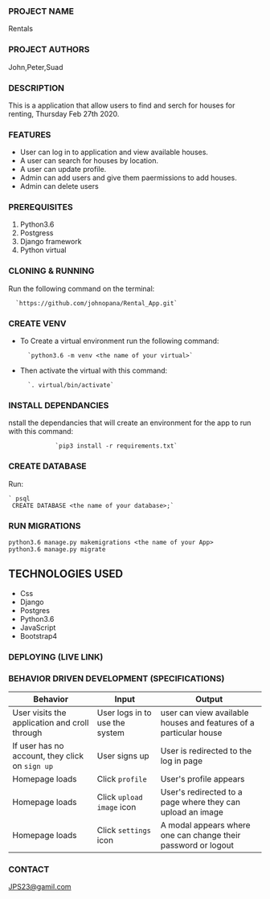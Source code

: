 ### PROJECT NAME
Rentals
### PROJECT AUTHORS
John,Peter,Suad
### DESCRIPTION
This is a application that allow users to find and serch for houses for renting, Thursday Feb 27th 2020.
### FEATURES
* User can log in to application and view available houses.
* A user can search for houses by location.
* A user can update profile.
* Admin can add users and give them paermissions to add houses.
* Admin can delete users
### PREREQUISITES
1. Python3.6 
2. Postgress
3. Django framework
4. Python virtual 
### CLONING & RUNNING
Run the following command on the terminal:

      `https://github.com/johnopana/Rental_App.git`

### CREATE VENV
- To Create a virtual environment run the following command:
         
        `python3.6 -m venv <the name of your virtual>`

- Then activate the virtual with this command:

        `. virtual/bin/activate`       

### INSTALL DEPENDANCIES
nstall the dependancies that will create an environment for the app to run with this command:

                 `pip3 install -r requirements.txt`
      
### CREATE DATABASE
Run:

    ` psql
     CREATE DATABASE <the name of your database>;` 

### RUN MIGRATIONS
```
python3.6 manage.py makemigrations <the name of your App>
python3.6 manage.py migrate
```
## TECHNOLOGIES USED
* Css
* Django
* Postgres
* Python3.6
* JavaScript
* Bootstrap4
### DEPLOYING (LIVE LINK)

### BEHAVIOR DRIVEN DEVELOPMENT (SPECIFICATIONS)
| Behavior            | Input                         | Output                        |
| ------------------- | ----------------------------- | ----------------------------- |
| User visits the application and croll through  | User logs in to use the system | user can view available houses and features of a particular house |
If user has no account, they click on `sign up` | User signs up | User is redirected to the log in page |
|  Homepage loads | Click `profile` | User's profile appears |
| Homepage loads | Click `upload image` icon | User's redirected to a page where they can upload an image |
| Homepage loads | Click `settings` icon | A modal appears where one can change their password or logout |

### CONTACT 
JPS23@gamil.com